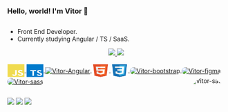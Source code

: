 ### Hello, world! I'm Vitor 👋
##

- Front End Developer.
- Currently studying Angular / TS / SaaS.


<div align="center">
  <a href="https://github.com/vitorbarbo">
  <img height="180em" src="https://github-readme-stats.vercel.app/api?username=vitorbarbo&show_icons=true&theme=tokyonight&include_all_commits=true&count_private=true"/>
  <img height="180em" src="https://github-readme-stats.vercel.app/api/top-langs/?username=vitorbarbo&layout=compact&langs_count=7&theme=tokyonight"/>
</div>
<div style="display: inline_block"><br>
  <img align="center" alt="Vitor-Js" height="30" width="40" src="https://raw.githubusercontent.com/devicons/devicon/master/icons/javascript/javascript-plain.svg">
  <img align="center" alt="Vitor-Ts" height="30" width="40" src="https://raw.githubusercontent.com/devicons/devicon/master/icons/typescript/typescript-plain.svg">
  <img align="center" alt="Vitor-Angular" height="30" width="40" src="https://cdn.jsdelivr.net/gh/devicons/devicon/icons/angularjs/angularjs-original.svg">
  <img align="center" alt="Vitor-HTML" height="30" width="40" src="https://raw.githubusercontent.com/devicons/devicon/master/icons/html5/html5-original.svg">
  <img align="center" alt="Vitor-CSS" height="30" width="40" src="https://raw.githubusercontent.com/devicons/devicon/master/icons/css3/css3-original.svg">
  <img align="center" alt="Vitor-bootstrap" height="30" style="border-radius:50px;" src="https://cdn.jsdelivr.net/gh/devicons/devicon/icons/bootstrap/bootstrap-original.svg">
  <img align="center" alt="Vitor-figma" height="30" style="border-radius:50px;" src="https://cdn.jsdelivr.net/gh/devicons/devicon/icons/figma/figma-original.svg">
  <img align="center" alt="Vitor-sass" height="30" style="border-radius:50px;" src="https://cdn.jsdelivr.net/gh/devicons/devicon/icons/sass/sass-original.svg">
  <img align="right" alt="Vitor-sass" height="150" style="border-radius:50px;" src="https://user-images.githubusercontent.com/83650554/174879737-a4400334-050f-4dcb-963c-46a57fa65852.png">
	
  ##
	
 <a href="https://discord.gg/eTMDnKBp" target="_blank"><img src="https://img.shields.io/badge/Discord-7289DA?style=for-the-badge&logo=discord&logoColor=white" target="_blank"></a> 
  <a href = "mailto:vitordb91@gmail.com"><img src="https://img.shields.io/badge/-Gmail-%23333?style=for-the-badge&logo=gmail&logoColor=white" target="_blank"></a>
  <a href="https://www.linkedin.com/in/vitor-barbosa-a06394206/" target="_blank"><img src="https://img.shields.io/badge/-LinkedIn-%230077B5?style=for-the-badge&logo=linkedin&logoColor=white" target="_blank"></a> 
 
  <!-- ![Snake animation](https://github.com/vitorbarbo/vitorbarbo/blob/output/github-contribution-grid-snake.svg) -->

